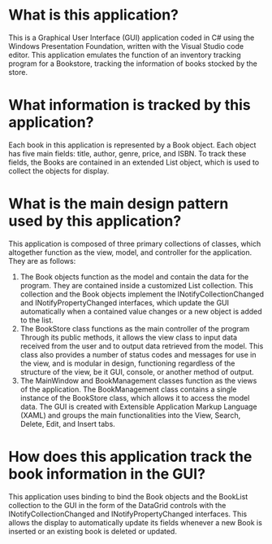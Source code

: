 # What is this application?

This is a Graphical User Interface (GUI) application coded in C# using the Windows Presentation Foundation, written with the Visual Studio code editor. This application emulates the function of an inventory tracking program for a Bookstore, tracking the information of books stocked by the store. 

# What information is tracked by this application?

Each book in this application is represented by a Book object. Each object has five main fields: title, author, genre, price, and ISBN. To track these fields, the Books are contained in an extended List object, which is used to collect the objects for display.

# What is the main design pattern used by this application? 

This application is composed of three primary collections of classes, which altogether function as the view, model, and controller for the application. They are as follows: 

<ol> 
	<li> 
The Book objects function as the model and contain the data for the program. They are contained inside a customized List collection. This collection and the Book objects implement the INotifyCollectionChanged and INotifyPropertyChanged interfaces, which update the GUI automatically when a contained value changes or a new object is added to the list. 
	</li> 
	<li> 
The BookStore class functions as the main controller of the program Through its public methods, it allows the view class to input data received from the user and to output data retrieved from the model. This class also provides a number of status codes and messages for use in the view, and is modular in design, functioning regardless of the structure of the view, be it GUI, console, or another method of output.
	</li> 
	<li> 
The MainWindow and BookManagement classes function as the views of the application. The BookManagement class contains a single instance of the BookStore class, which allows it to access the model data. The GUI is created with Extensible Application Markup Language (XAML) and groups the main functionalities into the View, Search, Delete, Edit, and Insert tabs.
	</li> 
</ol>

# How does this application track the book information in the GUI?

This application uses binding to bind the Book objects and the BookList collection to the GUI in the form of the DataGrid controls with the INotifyCollectionChanged and INotifyPropertyChanged interfaces. This allows the display to automatically update its fields whenever a new Book is inserted or an existing book is deleted or updated. 
